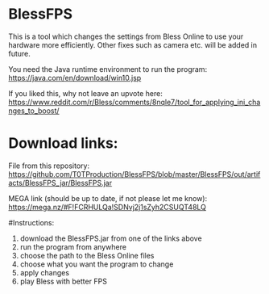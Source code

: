 # BlessFPS
This is a tool which changes the settings from Bless Online to use your hardware more efficiently. Other fixes such as camera etc. will be added in future.

You need the Java runtime environment to run the program: https://java.com/en/download/win10.jsp

If you liked this, why not leave an upvote here: https://www.reddit.com/r/Bless/comments/8nqle7/tool_for_applying_ini_changes_to_boost/

# Download links:

File from this repository: https://github.com/T0TProduction/BlessFPS/blob/master/BlessFPS/out/artifacts/BlessFPS_jar/BlessFPS.jar

MEGA link (should be up to date, if not please let me know): https://mega.nz/#F!FCRHULQa!SDNvj2j1sZyh2CSUQT48LQ

#Instructions:

1. download the BlessFPS.jar from one of the links above
2. run the program from anywhere
3. choose the path to the Bless Online files
4. choose what you want the program to change
5. apply changes
6. play Bless with better FPS

